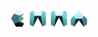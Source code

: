 <a href="/index.html"><img src="assets/img/logoemma.png" style="display:block; margin-left:auto; margin-right:auto; width:25%;"></a>